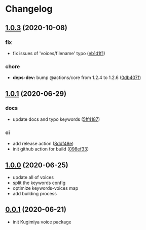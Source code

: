 # Changelog

## [1.0.3](https://github.com/zthxxx/kugimiya-rainbow-fart/compare/v1.0.2...v1.0.3) (2020-10-08)

### fix

* fix issues of 'voices/filename' typo ([eb1d1f1](https://github.com/zthxxx/kugimiya-rainbow-fart/commit/eb1d1f1ac2f2ec8dfa5849604ba1fc97b5b92868(type:fix)))

### chore

* **deps-dev:** bump @actions/core from 1.2.4 to 1.2.6 ([0db407f](https://github.com/zthxxx/kugimiya-rainbow-fart/commit/0db407f52ff9e32d162ff2bd53cc5b4d1caf202b(type:chore)))


## [1.0.1](https://github.com/zthxxx/kugimiya-rainbow-fart/compare/v1.0.0...v1.0.1) (2020-06-29)


### docs

* update docs and typo keywords ([5ff4187](https://github.com/zthxxx/kugimiya-rainbow-fart/commit/5ff41873d6463106fbc8112b75075ecae3373987(type:docs)))


### ci

* add release action ([8ddf48e](https://github.com/zthxxx/kugimiya-rainbow-fart/commit/8ddf48ed6009b7d9f7dc8ced828c5fc4d6335290(type:ci)))
* init github action for build ([098ef33](https://github.com/zthxxx/kugimiya-rainbow-fart/commit/098ef3388266600c22117b28411ab80ad7b6cfa1(type:ci)))

## [1.0.0](https://github.com/zthxxx/kugimiya-rainbow-fart/compare/v0.0.1...v1.0.0) (2020-06-25)

- update all of voices
- split the keywords config
- optimize keywords-voices map
- add building process

## [0.0.1](https://github.com/zthxxx/kugimiya-rainbow-fart/tree/v0.0.1) (2020-06-21)

- init Kugimiya voice package
